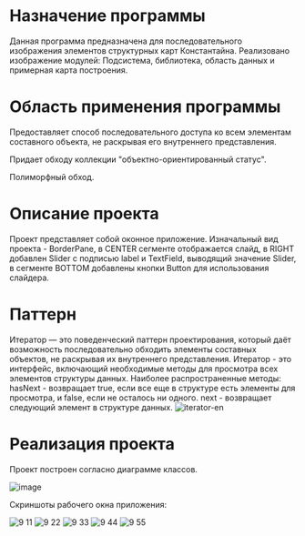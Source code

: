# Назначение программы 

Данная программа предназначена для последовательного изображения элементов структурных карт Константайна. Реализовано изображение модулей: Подсистема, библиотека, область данных и примерная карта построения.

# Область применения программы

Предоставляет способ последовательного доступа ко всем элементам составного объекта, не раскрывая его внутреннего представления.

Придает обходу коллекции "объектно-ориентированный статус".

Полиморфный обход.

# Описание проекта

Проект представляет собой оконное приложение. Изначальный вид проекта - BorderPane, в CENTER сегменте отображается слайд, в RIGHT добавлен Slider с подписью label и TextField, выводящий значение Slider, в сегменте BOTTOM добавлены кнопки Button для использования слайдера.

# Паттерн
Итератор — это поведенческий паттерн проектирования, который даёт возможность последовательно обходить элементы составных объектов, не раскрывая их внутреннего представления.
Итератор - это интерфейс, включающий необходимые методы для просмотра всех элементов структуры данных. Наиболее распространенные методы:
hasNext - возвращает true, если все еще в структуре есть элементы для просмотра, и false, если не осталось ни одного.
next - возвращает следующий элемент в структуре данных.
![iterator-en](https://user-images.githubusercontent.com/80450495/120371008-eba72600-c31d-11eb-897f-40b645f90bc4.png)


# Реализация проекта
Проект построен согласно диаграмме классов.

![image](https://user-images.githubusercontent.com/80450495/119718393-2f0e1a00-be70-11eb-800a-113c2f56f077.png)

 Скриншоты рабочего окна приложения:

![9 11](https://user-images.githubusercontent.com/80450495/119405005-479ff800-bce9-11eb-9825-520fdc9880f7.jpg)
![9 22](https://user-images.githubusercontent.com/80450495/119405007-479ff800-bce9-11eb-9e75-e740a1956e9b.jpg)
![9 33](https://user-images.githubusercontent.com/80450495/119405008-48388e80-bce9-11eb-939f-8284a8bae13f.jpg)
![9 44](https://user-images.githubusercontent.com/80450495/119405010-48388e80-bce9-11eb-9392-f4b614143f65.jpg)
![9 55](https://user-images.githubusercontent.com/80450495/119405040-55557d80-bce9-11eb-9b19-93a1166306ae.jpg)

